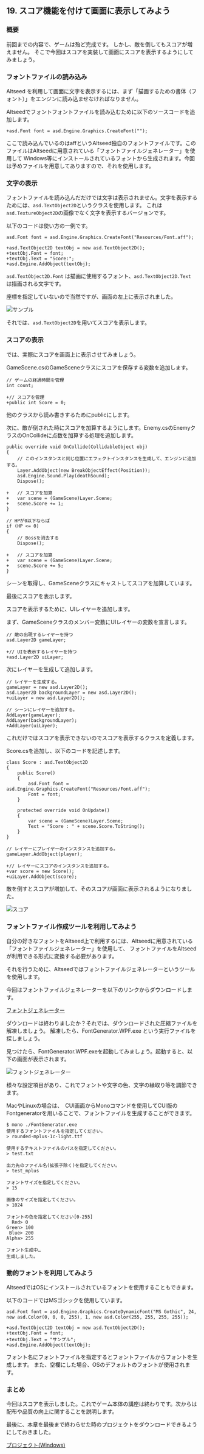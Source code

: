 ﻿## 19. スコア機能を付けて画面に表示してみよう

### 概要

前回までの内容で、ゲームは殆ど完成です。
しかし、敵を倒してもスコアが増えません。
そこで今回はスコアを実装して画面にスコアを表示するようにしてみましょう。

### フォントファイルの読み込み

Altseed を利用して画面に文字を表示するには、まず「描画するための書体（フォント）」をエンジンに読み込ませなければなりません。

Altseedでフォントフォントファイルを読み込むために以下のソースコードを追加します。

```
+asd.Font font = asd.Engine.Graphics.CreateFont("");
```

ここで読み込んでいるのはaffというAltseed独自のフォントファイルです。このファイルはAltseedに用意されている「フォントファイルジェネレーター」を使用して
Windows等にインストールされているフォントから生成されます。今回は予めファイルを用意してありますので、それを使用します。

### 文字の表示

フォントファイルを読み込んだだけでは文字は表示されません。文字を表示するためには、`asd.TextObject2D`というクラスを使用します。
これは`asd.TextureObject2D`の画像でなく文字を表示するバージョンです。

以下のコードは使い方の一例です。

```
asd.Font font = asd.Engine.Graphics.CreateFont("Resources/Font.aff");

+asd.TextObject2D textObj = new asd.TextObject2D();
+textObj.Font = font;
+textObj.Text = "Score:";
+asd.Engine.AddObject(textObj);
```

`asd.TextObject2D.Font` は描画に使用するフォント、`asd.TextObject2D.Text` は描画される文字です。

座標を指定していないので当然ですが、画面の左上に表示されました。

![サンプル](img/19_sample.png)

それでは、`asd.TextObject2D`を用いてスコアを表示します。

### スコアの表示

では、実際にスコアを画面上に表示させてみましょう。

GameScene.csのGameSceneクラスにスコアを保存する変数を追加します。

```
// ゲームの経過時間を管理
int count;

+// スコアを管理
+public int Score = 0;
```

他のクラスから読み書きするためにpublicにします。

次に、敵が倒された時にスコアを加算するようにします。Enemy.csのEnemyクラスのOnCollideに点数を加算する処理を追加します。


```
public override void OnCollide(CollidableObject obj)
{
	// このインスタンスと同じ位置にエフェクトインスタンスを生成して、エンジンに追加する。
	Layer.AddObject(new BreakObjectEffect(Position));
	asd.Engine.Sound.Play(deathSound);
	Dispose();

+	// スコアを加算
+	var scene = (GameScene)Layer.Scene;
+	scene.Score += 1;
}

```

```
// HPが0以下ならば
if (HP <= 0)
{
    // Bossを消去する
    Dispose();

+	// スコアを加算
+	var scene = (GameScene)Layer.Scene;
+	scene.Score += 5;
}
```

シーンを取得し、GameSceneクラスにキャストしてスコアを加算しています。

最後にスコアを表示します。

スコアを表示するために、UIレイヤーを追加します。

まず、GameSceneクラスのメンバー変数にUIレイヤーの変数を宣言します。

```
// 敵の出現するレイヤーを持つ
asd.Layer2D gameLayer;

+// UIを表示するレイヤーを持つ
+asd.Layer2D uiLayer;

```

次にレイヤーを生成して追加します。

```
// レイヤーを生成する。
gameLayer = new asd.Layer2D();
asd.Layer2D backgroundLayer = new asd.Layer2D();
+uiLayer = new asd.Layer2D();
```

```
// シーンにレイヤーを追加する。
AddLayer(gameLayer);
AddLayer(backgroundLayer);
+AddLayer(uiLayer);
```

これだけではスコアを表示できないのでスコアを表示するクラスを定義します。

Score.csを追加し、以下のコードを記述します。

```
class Score : asd.TextObject2D
{
	public Score()
	{
		asd.Font font = asd.Engine.Graphics.CreateFont("Resources/Font.aff");
		Font = font;
	}

	protected override void OnUpdate()
	{
		var scene = (GameScene)Layer.Scene;
		Text = "Score : " + scene.Score.ToString();
	}
}
```

```
// レイヤーにプレイヤーのインスタンスを追加する。
gameLayer.AddObject(player);

+// レイヤーにスコアのインスタンスを追加する。
+var score = new Score();
+uiLayer.AddObject(score);
```

敵を倒すとスコアが増加して、そのスコアが画面に表示されるようになりました。

![スコア](img/19_score.png)

### フォントファイル作成ツールを利用してみよう

自分の好きなフォントをAltseed上で利用するには、Altseedに用意されている「フォントファイルジェネレーター」を使用して、
フォントファイルをAltseedが利用できる形式に変換する必要があります。

それを行うために、Altseedではフォントファイルジェネレーターというツールを使用します。

今回はフォントファイルジェネレーターを以下のリンクからダウンロードします。

[フォントジェネレーター](Common/FontGenerator.zip?raw=true)

ダウンロードは終わりましたか？それでは、ダウンロードされた圧縮ファイルを解凍しましょう。
解凍したら、FontGenerator.WPF.exe という実行ファイルを探しましょう。

見つけたら、FontGenerator.WPF.exeを起動してみましょう。起動すると、以下の画面が表示されます。

![フォントジェネレーター](img/19_fontgenerator.png)

様々な設定項目があり、これでフォントや文字の色、文字の縁取り等を調節できます。

MacやLinuxの場合は、　CUI画面からMonoコマンドを使用してCUI版のFontgeneratorを用いることで、フォントファイルを生成することができます。

```
$ mono ./FontGenerator.exe
使用するフォントファイルを指定してください。
> rounded-mplus-1c-light.ttf

使用するテキストファイルのパスを指定してください。
> test.txt

出力先のファイル名(拡張子除く)を指定してください。
> test_mplus

フォントサイズを指定してください。
> 15

画像のサイズを指定してください。
> 1024

フォントの色を指定してください[0-255]
  Red> 0
Green> 100
 Blue> 200
Alpha> 255

フォント生成中…
生成しました。

```

### 動的フォントを利用してみよう

AltseedではOSにインストールされているフォントを使用することもできます。

以下のコードではMSゴシックを使用しています。


```
asd.Font font = asd.Engine.Graphics.CreateDynamicFont("MS Gothic", 24, new asd.Color(0, 0, 0, 255), 1, new asd.Color(255, 255, 255, 255));

+asd.TextObject2D textObj = new asd.TextObject2D();
+textObj.Font = font;
+textObj.Text = "サンプル";
+asd.Engine.AddObject(textObj);
```

フォント名にフォントファイルを指定するとフォントファイルからフォントを生成します。
また、空欄にした場合、OSのデフォルトのフォントが使用されます。

### まとめ

今回はスコアを表示しました。これでゲーム本体の講座は終わりです。次からは配布や品質の向上に関することを説明します。

最後に、本章を最後まで終わらせた時のプロジェクトをダウンロードできるようにしておきました。

[プロジェクト(Windows)](Projects/STG19.zip?raw=true)